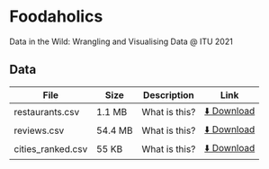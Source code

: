 # Foodaholics
Data in the Wild: Wrangling and Visualising Data @ ITU 2021 


## Data
| File  | Size | Description | Link |
| ------------------------- | ------------- | ------------- | ------------- |
| restaurants.csv | 1.1 MB | What is this? | [⬇️ Download](https://www.dropbox.com/s/sb63ogwtb9dflk4/restaurants.csv?dl=1)  |
| reviews.csv  |  54.4 MB | What is this? | [⬇️ Download](https://www.dropbox.com/s/74cikkjek33okml/reviews.csv?dl=1)  |
| cities_ranked.csv  | 55 KB | What is this? |[⬇️ Download](https://www.dropbox.com/s/jqqj4hipgsymflh/cities_ranked.csv?dl=1)  |
